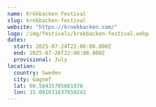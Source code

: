 ```yaml
---
name: Krökbacken Festival
slug: krokbacken-festival
website: "https://kroekbacken.com/"
logo: /img/festivals/krokbacken-festival.webp
dates:
  start: 2025-07-24T22:00:00.000Z
  end: 2025-07-26T22:00:00.000Z
  provisional: July
location:
  country: Sweden
  city: Gagnef
  lat: 60.58435785661078
  lon: 15.081631637650242
---
```

